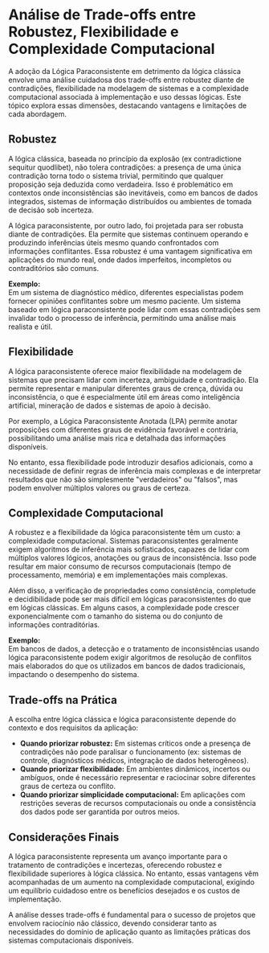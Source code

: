 
# Análise de Trade-offs entre Robustez, Flexibilidade e Complexidade Computacional

A adoção da Lógica Paraconsistente em detrimento da lógica clássica envolve uma análise cuidadosa dos trade-offs entre robustez diante de contradições, flexibilidade na modelagem de sistemas e a complexidade computacional associada à implementação e uso dessas lógicas. Este tópico explora essas dimensões, destacando vantagens e limitações de cada abordagem.

## Robustez

A lógica clássica, baseada no princípio da explosão (ex contradictione sequitur quodlibet), não tolera contradições: a presença de uma única contradição torna todo o sistema trivial, permitindo que qualquer proposição seja deduzida como verdadeira. Isso é problemático em contextos onde inconsistências são inevitáveis, como em bancos de dados integrados, sistemas de informação distribuídos ou ambientes de tomada de decisão sob incerteza.

A lógica paraconsistente, por outro lado, foi projetada para ser robusta diante de contradições. Ela permite que sistemas continuem operando e produzindo inferências úteis mesmo quando confrontados com informações conflitantes. Essa robustez é uma vantagem significativa em aplicações do mundo real, onde dados imperfeitos, incompletos ou contraditórios são comuns.

**Exemplo:**  
Em um sistema de diagnóstico médico, diferentes especialistas podem fornecer opiniões conflitantes sobre um mesmo paciente. Um sistema baseado em lógica paraconsistente pode lidar com essas contradições sem invalidar todo o processo de inferência, permitindo uma análise mais realista e útil.

## Flexibilidade

A lógica paraconsistente oferece maior flexibilidade na modelagem de sistemas que precisam lidar com incerteza, ambiguidade e contradição. Ela permite representar e manipular diferentes graus de crença, dúvida ou inconsistência, o que é especialmente útil em áreas como inteligência artificial, mineração de dados e sistemas de apoio à decisão.

Por exemplo, a Lógica Paraconsistente Anotada (LPA) permite anotar proposições com diferentes graus de evidência favorável e contrária, possibilitando uma análise mais rica e detalhada das informações disponíveis.

No entanto, essa flexibilidade pode introduzir desafios adicionais, como a necessidade de definir regras de inferência mais complexas e de interpretar resultados que não são simplesmente "verdadeiros" ou "falsos", mas podem envolver múltiplos valores ou graus de certeza.

## Complexidade Computacional

A robustez e a flexibilidade da lógica paraconsistente têm um custo: a complexidade computacional. Sistemas paraconsistentes geralmente exigem algoritmos de inferência mais sofisticados, capazes de lidar com múltiplos valores lógicos, anotações ou graus de inconsistência. Isso pode resultar em maior consumo de recursos computacionais (tempo de processamento, memória) e em implementações mais complexas.

Além disso, a verificação de propriedades como consistência, completude e decidibilidade pode ser mais difícil em lógicas paraconsistentes do que em lógicas clássicas. Em alguns casos, a complexidade pode crescer exponencialmente com o tamanho do sistema ou do conjunto de informações contraditórias.

**Exemplo:**  
Em bancos de dados, a detecção e o tratamento de inconsistências usando lógica paraconsistente podem exigir algoritmos de resolução de conflitos mais elaborados do que os utilizados em bancos de dados tradicionais, impactando o desempenho do sistema.

## Trade-offs na Prática

A escolha entre lógica clássica e lógica paraconsistente depende do contexto e dos requisitos da aplicação:

- **Quando priorizar robustez:** Em sistemas críticos onde a presença de contradições não pode paralisar o funcionamento (ex: sistemas de controle, diagnósticos médicos, integração de dados heterogêneos).
- **Quando priorizar flexibilidade:** Em ambientes dinâmicos, incertos ou ambíguos, onde é necessário representar e raciocinar sobre diferentes graus de certeza ou conflito.
- **Quando priorizar simplicidade computacional:** Em aplicações com restrições severas de recursos computacionais ou onde a consistência dos dados pode ser garantida por outros meios.

## Considerações Finais

A lógica paraconsistente representa um avanço importante para o tratamento de contradições e incertezas, oferecendo robustez e flexibilidade superiores à lógica clássica. No entanto, essas vantagens vêm acompanhadas de um aumento na complexidade computacional, exigindo um equilíbrio cuidadoso entre os benefícios desejados e os custos de implementação.

A análise desses trade-offs é fundamental para o sucesso de projetos que envolvem raciocínio não clássico, devendo considerar tanto as necessidades do domínio de aplicação quanto as limitações práticas dos sistemas computacionais disponíveis.
```
